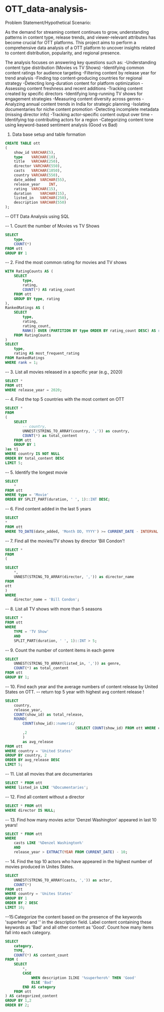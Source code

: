 # OTT_data-analysis-
Problem Statement/Hypothetical Scenario:

As the demand for streaming content continues to grow, understanding patterns in content type, release trends, and viewer-relevant attributes has become crucial for OTT platforms. This project aims to perform a comprehensive data analysis of a OTT platform to uncover insights related to content distribution, popularity, and regional presence.

The analysis focuses on answering key questions such as:
-Understanding content type distribution (Movies vs TV Shows)
-Identifying common content ratings for audience targeting
-Filtering content by release year for trend analysis
-Finding top content-producing countries for regional strategy
-Detecting long-duration content for platform optimization
-Assessing content freshness and recent additions
-Tracking content created by specific directors
-Identifying long-running TV shows for engagement strategies
-Measuring content diversity across genres
-Analyzing annual content trends in India for strategic planning
-Isolating documentaries for niche content promotion
-Detecting incomplete metadata (missing director info)
-Tracking actor-specific content output over time
-Identifying top contributing actors for a region 
-Categorizing content tone using keyword-based sentiment analysis (Good vs Bad)

1. Data base setup and table formation
```sql
CREATE TABLE ott
(
	show_id	VARCHAR(5),
	type    VARCHAR(10),
	title	VARCHAR(250),
	director VARCHAR(550),
	casts	VARCHAR(1050),
	country	VARCHAR(550),
	date_added	VARCHAR(55),
	release_year	INT,
	rating	VARCHAR(15),
	duration	VARCHAR(15),
	listed_in	VARCHAR(250),
	description VARCHAR(550)
);
```
-- OTT Data Analysis using SQL

-- 1. Count the number of Movies vs TV Shows

```sql
SELECT 
	type,
	COUNT(*)
FROM ott
GROUP BY 1
```
-- 2. Find the most common rating for movies and TV shows

```sql
WITH RatingCounts AS (
    SELECT 
        type,
        rating,
        COUNT(*) AS rating_count
    FROM ott
    GROUP BY type, rating
),
RankedRatings AS (
    SELECT 
        type,
        rating,
        rating_count,
        RANK() OVER (PARTITION BY type ORDER BY rating_count DESC) AS rank
    FROM RatingCounts
)
SELECT 
    type,
    rating AS most_frequent_rating
FROM RankedRatings
WHERE rank = 1;
```

-- 3. List all movies released in a specific year (e.g., 2020)

```sql
SELECT * 
FROM ott
WHERE release_year = 2020;
```

-- 4. Find the top 5 countries with the most content on OTT


```sql
SELECT * 
FROM
(
	SELECT 
		-- country,
		UNNEST(STRING_TO_ARRAY(country, ',')) as country,
		COUNT(*) as total_content
	FROM ott
	GROUP BY 1
)as t1
WHERE country IS NOT NULL
ORDER BY total_content DESC
LIMIT 5;
```

-- 5. Identify the longest movie

```sql
SELECT 
	*
FROM ott
WHERE type = 'Movie'
ORDER BY SPLIT_PART(duration, ' ', 1)::INT DESC;
```

-- 6. Find content added in the last 5 years

```sql
SELECT
*
FROM ott
WHERE TO_DATE(date_added, 'Month DD, YYYY') >= CURRENT_DATE - INTERVAL '5 years';
```

-- 7. Find all the movies/TV shows by director 'Bill Condon'!

```sql
SELECT *
FROM
(

SELECT 
	*,
	UNNEST(STRING_TO_ARRAY(director, ',')) as director_name
FROM 
ott
)
WHERE 
	director_name = 'Bill Condon';
```


-- 8. List all TV shows with more than 5 seasons


```sql
SELECT *
FROM ott
WHERE 
	TYPE = 'TV Show'
	AND
	SPLIT_PART(duration, ' ', 1)::INT > 5;
```

-- 9. Count the number of content items in each genre


```sql
SELECT 
	UNNEST(STRING_TO_ARRAY(listed_in, ',')) as genre,
	COUNT(*) as total_content
FROM ott
GROUP BY 1;
```

-- 10. Find each year and the average numbers of content release by United States on OTT. 
-- return top 5 year with highest avg content release !


```sql
SELECT 
	country,
	release_year,
	COUNT(show_id) as total_release,
	ROUND(
		COUNT(show_id)::numeric/
								(SELECT COUNT(show_id) FROM ott WHERE country = 'United States')::numeric * 100 
		,2
		)
		as avg_release
FROM ott
WHERE country = 'United States' 
GROUP BY country, 2
ORDER BY avg_release DESC 
LIMIT 5;
```

-- 11. List all movies that are documentaries


```sql
SELECT * FROM ott
WHERE listed_in LIKE '%Documentaries';
```


-- 12. Find all content without a director

```sql
SELECT * FROM ott
WHERE director IS NULL;
```

-- 13. Find how many movies actor 'Denzel Washington' appeared in last 10 years!


```sql
SELECT * FROM ott
WHERE 
	casts LIKE '%Denzel Washington%'
	AND 
	release_year > EXTRACT(YEAR FROM CURRENT_DATE) - 10;
```

-- 14. Find the top 10 actors who have appeared in the highest number of movies produced in Unites States.


```sql
SELECT 
	UNNEST(STRING_TO_ARRAY(casts, ',')) as actor,
	COUNT(*)
FROM ott
WHERE country = 'Unites States'
GROUP BY 1
ORDER BY 2 DESC
LIMIT 10;
```

--15:Categorize the content based on the presence of the keywords 'superhero' and '' in the description field. Label content containing these keywords as 'Bad' and all other content as 'Good'. Count how many items fall into each category.


```sql
SELECT 
    category,
	TYPE,
    COUNT(*) AS content_count
FROM (
    SELECT 
		*,
        CASE 
            WHEN description ILIKE '%superhero%' THEN 'Good'
            ELSE 'Bad'
        END AS category
    FROM ott
) AS categorized_content
GROUP BY 1,2
ORDER BY 2;
```


